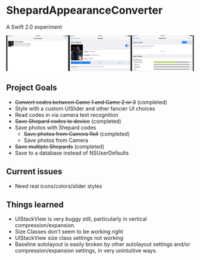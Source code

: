 # ShepardAppearanceConverter

A Swift 2.0 experiment

![Screenshot](/ScreenShot.png?raw=true)

## Project Goals

- ~~Convert codes between Game 1 and Game 2 or 3~~ (completed)
- Style with a custom UISlider and other fancier UI choices
- Read codes in via camera text recognition
- ~~Save Shepard codes to device~~ (completed)
- Save photos with Shepard codes
  - ~~Save photos from Camera Roll~~ (completed)
  - Save photos from Camera
- ~~Save multiple Shepards~~ (completed)
- Save to a database instead of NSUserDefaults

## Current issues

- Need real icons/colors/slider styles

## Things learned

- UIStackView is very buggy still, particularly in vertical compression/expansion.
- Size Classes don't seem to be working right
- UIStackView size class settings not working
- Baseline autolayout is easily broken by other autolayout settings and/or compression/expansion settings, in very unintuitive ways.